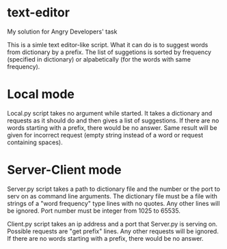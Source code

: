 # text-editor
My solution for Angry Developers' task

This is a simle text editor-like script. What it can do is to suggest words from dictionary by a prefix. The list of suggetions is sorted by frequency (specified in dictionary) or alpabetically (for the words with same frequency).

# Local mode

Local.py script takes no argument while started. It takes a dictionary and requests as it should do and then gives a list of suggestions. If there are no words starting with a prefix, there would be no answer. Same result will be given for incorrect request (empty string instead of a word or request containing spaces).

# Server-Client mode

Server.py script takes a path to dictionary file and the number or the port to serv on as command line arguments.
The dictionary file must be a file with strings of a "word frequency" type lines with no quotes. Any other lines will be ignored.
Port number must be integer from 1025 to 65535.

Client.py script takes an ip address and a port that Server.py is serving on.
Possible requests are "get prefix" lines. Any other requests will be ignored.
If there are no words starting with a prefix, there would be no answer.
